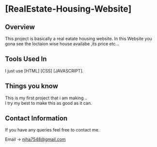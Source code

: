 

<!-- Intro -->

# [RealEstate-Housing-Website]

## Overview
  This project is basically a real eatate housing website. In this Website you gona see the loctaion wise house availabe ,its price etc...

## Tools Used In 
I just use [HTML] [CSS] [JAVASCRIPT].

## Things you know 

  This is my first project that i am making 
  ..
  <br>
  I try my best to make this as good as it can.

## Contact Information
If you have any queries feel free to contact me.

Email -> njha7548@gmail.com


 

